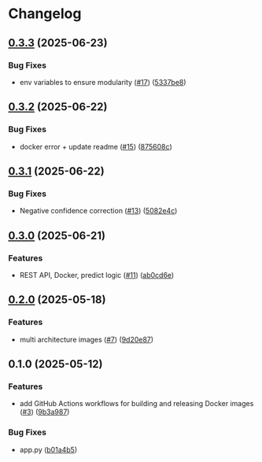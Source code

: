 # Changelog

## [0.3.3](https://github.com/remla25-team3/model-service/compare/v0.3.2...v0.3.3) (2025-06-23)


### Bug Fixes

* env variables to ensure modularity ([#17](https://github.com/remla25-team3/model-service/issues/17)) ([5337be8](https://github.com/remla25-team3/model-service/commit/5337be85c21c56809182b510d74c644a618830f3))

## [0.3.2](https://github.com/remla25-team3/model-service/compare/v0.3.1...v0.3.2) (2025-06-22)


### Bug Fixes

* docker error + update readme ([#15](https://github.com/remla25-team3/model-service/issues/15)) ([875608c](https://github.com/remla25-team3/model-service/commit/875608c64b74102c4fe1e3e60709d16fd1a5ac73))

## [0.3.1](https://github.com/remla25-team3/model-service/compare/v0.3.0...v0.3.1) (2025-06-22)


### Bug Fixes

* Negative confidence correction ([#13](https://github.com/remla25-team3/model-service/issues/13)) ([5082e4c](https://github.com/remla25-team3/model-service/commit/5082e4c8f1885c62ae9148557534a03e57cb5859))

## [0.3.0](https://github.com/remla25-team3/model-service/compare/v0.2.0...v0.3.0) (2025-06-21)


### Features

* REST API, Docker, predict logic ([#11](https://github.com/remla25-team3/model-service/issues/11)) ([ab0cd6e](https://github.com/remla25-team3/model-service/commit/ab0cd6ee9fd16c4a3f496af5b56d80b8b4b19f9d))

## [0.2.0](https://github.com/remla25-team3/model-service/compare/v0.1.0...v0.2.0) (2025-05-18)


### Features

* multi architecture images ([#7](https://github.com/remla25-team3/model-service/issues/7)) ([9d20e87](https://github.com/remla25-team3/model-service/commit/9d20e87b5471831b2d2a5b61b79e4ff2d7f1ca78))

## 0.1.0 (2025-05-12)


### Features

* add GitHub Actions workflows for building and releasing Docker images ([#3](https://github.com/remla25-team3/model-service/issues/3)) ([9b3a987](https://github.com/remla25-team3/model-service/commit/9b3a987d2810a143334cd599e2fb28253a98b667))


### Bug Fixes

* app.py ([b01a4b5](https://github.com/remla25-team3/model-service/commit/b01a4b55b1dffc098fe346144fa896b1d4bad099))
